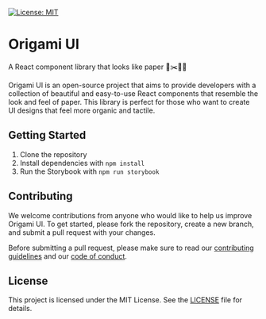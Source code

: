  [![License: MIT](https://img.shields.io/badge/License-MIT-yellow.svg)](https://opensource.org/licenses/MIT)
# Origami UI

A React component library that looks like paper 📄✂️🧑‍🎨

Origami UI is an open-source project that aims to provide developers with a collection of beautiful and easy-to-use React components that resemble the look and feel of paper. This library is perfect for those who want to create UI designs that feel more organic and tactile.

## Getting Started
1. Clone the repository
2. Install dependencies with `npm install`
3. Run the Storybook with `npm run storybook`

## Contributing
We welcome contributions from anyone who would like to help us improve Origami UI. To get started, please fork the repository, create a new branch, and submit a pull request with your changes.

Before submitting a pull request, please make sure to read our [contributing guidelines](./CONTRIBUTING.MD) and our [code of conduct](./CODE_OF_CONDUCT.md).

## License
This project is licensed under the MIT License. See the [LICENSE](./LICENSE.md) file for details.
